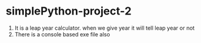# simplePython-project-2

1) It is a leap year calculator. when we give year it will tell leap year or not
2) There is a console based exe file also
